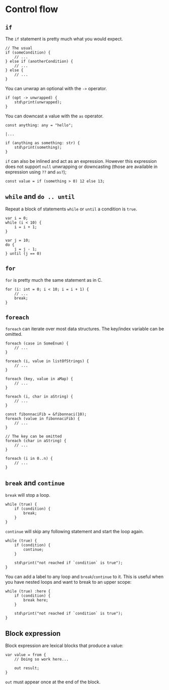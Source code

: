 # Control flow

## `if`
The `if` statement is pretty much what you would expect.
```buzz
// The usual
if (someCondition) {
    // ...
} else if (anotherCondition) {
    // ...
} else {
    // ...
}
```

You can unwrap an optional with the `->` operator.
```buzz
if (opt -> unwrapped) {
    std\print(unwrapped);
}
```

You can downcast a value with the `as` operator.
```buzz
const anything: any = "hello";

|...

if (anything as something: str) {
    std\print(something);
}
```

`if` can also be inlined and act as an expression. However this expression does not support `null` unwrapping or downcasting (those are available in expression using `??` and `as?`);
```buzz
const value = if (something > 0) 12 else 13;
```

## `while` and `do .. until`
Repeat a block of statements `while` or `until` a condition is `true`.
```buzz
var i = 0;
while (i < 10) {
    i = i + 1;
}

var j = 10;
do {
    j = j - 1;
} until (j == 0)
```

## `for`
`for` is pretty much the same statement as in C.
```buzz
for (i: int = 0; i < 10; i = i + 1) {
    // ...
    break;
}
```

## `foreach`

`foreach` can iterate over most data structures. The key/index variable can be omitted.
```buzz
foreach (case in SomeEnum) {
    // ...
}

foreach (i, value in listOfStrings) {
    // ...
}

foreach (key, value in aMap) {
    // ...
}

foreach (i, char in aString) {
    // ...
}

const fibonnaciFib = &fibonnaci(10);
foreach (value in fibonnaciFib) {
    // ...
}

// The key can be omitted
foreach (char in aString) {
    // ...
}

foreach (i in 0..n) {
    // ...
}
```

## `break` and `continue`
`break` will stop a loop.
```buzz
while (true) {
    if (condition) {
        break;
    }
}
```

`continue` will skip any following statement and start the loop again.
```buzz
while (true) {
    if (condition) {
        continue;
    }

    std\print("not reached if `condition` is true");
}
```

You can add a label to any loop and `break`/`continue` to it. This is useful when you have nested loops and want to break to an upper scope:
```buzz
while (true) :here {
    if (condition) {
        break here;
    }

    std\print("not reached if `condition` is true");
}
```

## Block expression

Block expression are lexical blocks that produce a value:
```buzz
var value = from {
    // Doing so work here...

    out result;
}
```
`out` must appear once at the end of the block.
